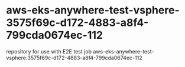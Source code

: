 # aws-eks-anywhere-test-vsphere-3575f69c-d172-4883-a8f4-799cda0674ec-112
repository for use with E2E test job aws-eks-anywhere-test-vsphere:3575f69c-d172-4883-a8f4-799cda0674ec-112
